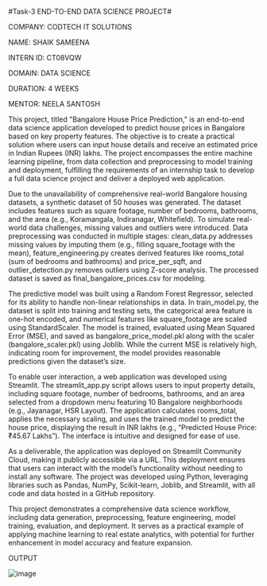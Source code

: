 #Task-3 END-TO-END DATA SCIENCE PROJECT#

COMPANY: CODTECH IT SOLUTIONS

NAME: SHAIK SAMEENA

INTERN ID: CT08VQW

DOMAIN: DATA SCIENCE

DURATION: 4 WEEKS

MENTOR: NEELA SANTOSH

This project, titled "Bangalore House Price Prediction," is an end-to-end data science application developed to predict house prices in Bangalore based on key property features. The objective is to create a practical solution where users can input house details and receive an estimated price in Indian Rupees (INR) lakhs. The project encompasses the entire machine learning pipeline, from data collection and preprocessing to model training and deployment, fulfilling the requirements of an internship task to develop a full data science project and deliver a deployed web application.

Due to the unavailability of comprehensive real-world Bangalore housing datasets, a synthetic dataset of 50 houses was generated. The dataset includes features such as square footage, number of bedrooms, bathrooms, and the area (e.g., Koramangala, Indiranagar, Whitefield). To simulate real-world data challenges, missing values and outliers were introduced. Data preprocessing was conducted in multiple stages: clean_data.py addresses missing values by imputing them (e.g., filling square_footage with the mean), feature_engineering.py creates derived features like rooms_total (sum of bedrooms and bathrooms) and price_per_sqft, and outlier_detection.py removes outliers using Z-score analysis. The processed dataset is saved as final_bangalore_prices.csv for modeling.

The predictive model was built using a Random Forest Regressor, selected for its ability to handle non-linear relationships in data. In train_model.py, the dataset is split into training and testing sets, the categorical area feature is one-hot encoded, and numerical features like square_footage are scaled using StandardScaler. The model is trained, evaluated using Mean Squared Error (MSE), and saved as bangalore_price_model.pkl along with the scaler (bangalore_scaler.pkl) using Joblib. While the current MSE is relatively high, indicating room for improvement, the model provides reasonable predictions given the dataset’s size.

To enable user interaction, a web application was developed using Streamlit. The streamlit_app.py script allows users to input property details, including square footage, number of bedrooms, bathrooms, and an area selected from a dropdown menu featuring 10 Bangalore neighborhoods (e.g., Jayanagar, HSR Layout). The application calculates rooms_total, applies the necessary scaling, and uses the trained model to predict the house price, displaying the result in INR lakhs (e.g., “Predicted House Price: ₹45.67 Lakhs”). The interface is intuitive and designed for ease of use.

As a deliverable, the application was deployed on Streamlit Community Cloud, making it publicly accessible via a URL. This deployment ensures that users can interact with the model’s functionality without needing to install any software. The project was developed using Python, leveraging libraries such as Pandas, NumPy, Scikit-learn, Joblib, and Streamlit, with all code and data hosted in a GitHub repository.

This project demonstrates a comprehensive data science workflow, including data generation, preprocessing, feature engineering, model training, evaluation, and deployment. It serves as a practical example of applying machine learning to real estate analytics, with potential for further enhancement in model accuracy and feature expansion.

OUTPUT

![image](https://github.com/user-attachments/assets/ee18edc8-06b8-4bed-80f8-3ce89daf90f7)


